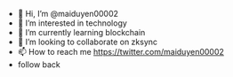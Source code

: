 - 👋 Hi, I’m @maiduyen00002
- 👀 I’m interested in technology
- 🌱 I’m currently learning blockchain
- 💞️ I’m looking to collaborate on zksync
- 📫 How to reach me https://twitter.com/maiduyen00002
- follow back
<!---
maiduyen00002/maiduyen00002 is a ✨ special ✨ repository because its `README.md` (this file) appears on your GitHub profile.
You can click the Preview link to take a look at your changes.
--->
